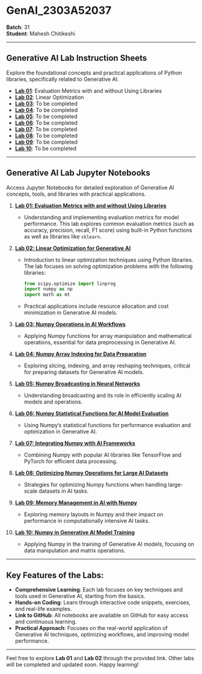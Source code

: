 # **GenAI_2303A52037**  
**Batch**: 31  
**Student**: Mahesh Chitikeshi  

---

## **Generative AI Lab Instruction Sheets**  
Explore the foundational concepts and practical applications of Python libraries, specifically related to Generative AI.

- **[Lab 01]()**: Evaluation Metrics with and without Using Libraries  
- **[Lab 02](https://github.com/Mahesh-ch06/GenAI_2303A52037/blob/main/GenAI-Assignment-2.pdf)**: Linear Optimization  
- **[Lab 03](#)**: To be completed  
- **[Lab 04](#)**: To be completed  
- **[Lab 05](#)**: To be completed  
- **[Lab 06](#)**: To be completed  
- **[Lab 07](#)**: To be completed  
- **[Lab 08](#)**: To be completed  
- **[Lab 09](#)**: To be completed  
- **[Lab 10](#)**: To be completed  

---

## **Generative AI Lab Jupyter Notebooks**  
Access Jupyter Notebooks for detailed exploration of Generative AI concepts, tools, and libraries with practical applications.

1. **[Lab 01: Evaluation Metrics with and without Using Libraries]()**  
   - Understanding and implementing evaluation metrics for model performance. This lab explores common evaluation metrics (such as accuracy, precision, recall, F1 score) using built-in Python functions as well as libraries like `sklearn`.

2. **[Lab 02: Linear Optimization for Generative AI](https://github.com/Mahesh-ch06/GenAI_2303A52037/blob/main/2303A52037_GenAI_A2.ipynb)**  
   - Introduction to linear optimization techniques using Python libraries. The lab focuses on solving optimization problems with the following libraries:
     ```python
     from scipy.optimize import linprog
     import numpy as np
     import math as mt
     ```
   - Practical applications include resource allocation and cost minimization in Generative AI models.

3. **[Lab 03: Numpy Operations in AI Workflows](#)**  
   - Applying Numpy functions for array manipulation and mathematical operations, essential for data preprocessing in Generative AI.

4. **[Lab 04: Numpy Array Indexing for Data Preparation](#)**  
   - Exploring slicing, indexing, and array reshaping techniques, critical for preparing datasets for Generative AI models.

5. **[Lab 05: Numpy Broadcasting in Neural Networks](#)**  
   - Understanding broadcasting and its role in efficiently scaling AI models and operations.

6. **[Lab 06: Numpy Statistical Functions for AI Model Evaluation](#)**  
   - Using Numpy’s statistical functions for performance evaluation and optimization in Generative AI.

7. **[Lab 07: Integrating Numpy with AI Frameworks](#)**  
   - Combining Numpy with popular AI libraries like TensorFlow and PyTorch for efficient data processing.

8. **[Lab 08: Optimizing Numpy Operations for Large AI Datasets](#)**  
   - Strategies for optimizing Numpy functions when handling large-scale datasets in AI tasks.

9. **[Lab 09: Memory Management in AI with Numpy](#)**  
   - Exploring memory layouts in Numpy and their impact on performance in computationally intensive AI tasks.

10. **[Lab 10: Numpy in Generative AI Model Training](#)**  
    - Applying Numpy in the training of Generative AI models, focusing on data manipulation and matrix operations.

---

## **Key Features of the Labs:**

- **Comprehensive Learning**: Each lab focuses on key techniques and tools used in Generative AI, starting from the basics.
- **Hands-on Coding**: Learn through interactive code snippets, exercises, and real-life examples.
- **Link to GitHub**: All notebooks are available on GitHub for easy access and continuous learning.
- **Practical Approach**: Focuses on the real-world application of Generative AI techniques, optimizing workflows, and improving model performance.

---

Feel free to explore **Lab 01** and **Lab 02** through the provided link. Other labs will be completed and updated soon. Happy learning!

